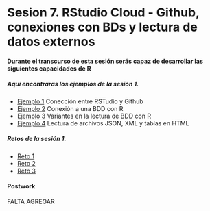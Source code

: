 # Sesion 7. RStudio Cloud - Github, conexiones con BDs y lectura de datos externos


#### Durante el transcurso de esta sesión serás capaz de desarrollar las siguientes capacidades de R 


##### Aquí encontraras los ejemplos de la sesión 1.

- [Ejemplo 1](https://github.com/beduExpert/Programacion-con-R-2020/tree/main/Sesion-07/Ejemplo-01) Conección entre RSTudio y Github
- [Ejemplo 2](https://github.com/beduExpert/Programacion-con-R-2020/tree/main/Sesion-07/Ejemplo-02) Conexión a una BDD con R
- [Ejemplo 3](https://github.com/beduExpert/Programacion-con-R-2020/tree/main/Sesion-07/Ejemplo-03) Variantes en la lectura de BDD con R
- [Ejemplo 4](https://github.com/beduExpert/Programacion-con-R-2020/tree/main/Sesion-07/Ejemplo-04) Lectura de archivos JSON, XML y tablas en HTML


##### Retos de la sesión 1.

- [Reto 1](https://github.com/beduExpert/Programacion-con-R-2020/tree/main/Sesion-07/Reto-01) 
- [Reto 2](https://github.com/beduExpert/Programacion-con-R-2020/tree/main/Sesion-07/Reto-02) 
- [Reto 3](https://github.com/beduExpert/Programacion-con-R-2020/tree/main/Sesion-07/Reto-03) 

#### Postwork
FALTA AGREGAR

